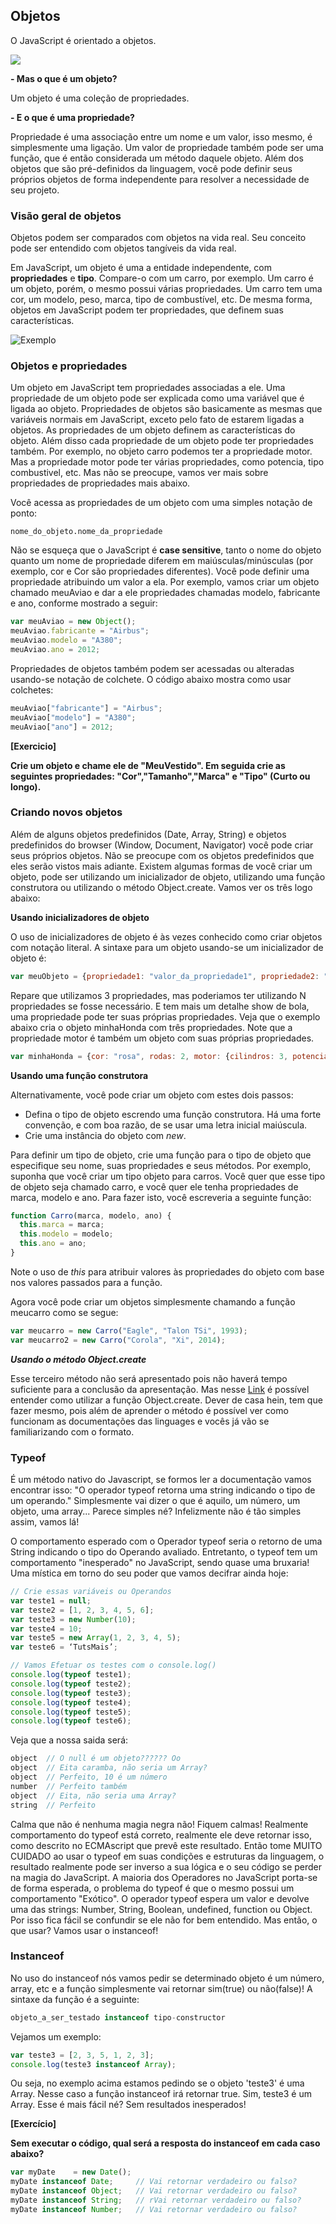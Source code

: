 ## Objetos

O JavaScript é orientado a objetos.

![](https://dhaneshspeaks.files.wordpress.com/2012/06/2376555-meme_are_you_kidding_me.png)

**\- Mas o que é um objeto?**

Um objeto é uma coleção de propriedades.

**\- E o que é uma propriedade?** 

Propriedade é uma associação entre um nome e um valor, isso mesmo, é simplesmente uma ligação. Um valor de propriedade também pode ser uma função, que é então considerada um método daquele objeto. 
Além dos objetos que são pré-definidos da linguagem, você pode definir seus próprios objetos de forma independente para resolver a necessidade de seu projeto.

### Visão geral de objetos

Objetos podem ser comparados com objetos na vida real. Seu conceito pode ser entendido com objetos tangíveis da vida real.

Em JavaScript, um objeto é uma a entidade independente, com **propriedades** e **tipo**. Compare-o com um carro, por exemplo. Um carro é um objeto, porém, o mesmo possui várias propriedades. Um carro tem uma cor, um modelo, peso, marca, tipo de combustível, etc. De mesma forma, objetos em JavaScript podem ter propriedades, que definem suas características.

![Exemplo](https://raw.githubusercontent.com/Webschool-io/js4girls/master/material-didatico/images/objects-img1.jpg)

### Objetos e propriedades

Um objeto em JavaScript tem propriedades associadas a ele. Uma propriedade de um objeto pode ser explicada como uma variável que é ligada ao objeto. Propriedades de objetos são basicamente as mesmas que variáveis normais em JavaScript, exceto pelo fato de estarem ligadas a objetos. As propriedades de um objeto definem as características do objeto.
Além disso cada propriedade de um objeto pode ter propriedades também. Por exemplo, no objeto carro podemos ter a propriedade motor. Mas a propriedade motor pode ter várias propriedades, como potencia, tipo combustivel, etc. Mas não se preocupe, vamos ver mais sobre propriedades de propriedades mais abaixo.

Você acessa as propriedades de um objeto com uma simples notação de ponto:

```
nome_do_objeto.nome_da_propriedade
```
Não se esqueça que o JavaScript é **case sensitive**, tanto o nome do objeto quanto um nome de propriedade diferem em maiúsculas/minúsculas (por exemplo, cor e Cor são propriedades diferentes). Você pode definir uma propriedade atribuindo um valor a ela. Por exemplo, vamos criar um objeto chamado meuAviao e dar a ele propriedades chamadas modelo, fabricante e ano, conforme mostrado a seguir:

```js
var meuAviao = new Object();
meuAviao.fabricante = "Airbus";
meuAviao.modelo = "A380";
meuAviao.ano = 2012;
```
Propriedades de objetos também podem ser acessadas ou alteradas usando-se notação de colchete. O código abaixo mostra como usar colchetes:

```js
meuAviao["fabricante"] = "Airbus";
meuAviao["modelo"] = "A380";
meuAviao["ano"] = 2012;
```
**[Exercicio]**

**Crie um objeto e chame ele de "MeuVestido". Em seguida crie as seguintes propriedades: "Cor","Tamanho","Marca" e "Tipo" (Curto ou longo).**

### Criando novos objetos

Além de alguns objetos predefinidos (Date, Array, String) e objetos predefinidos do browser (Window, Document, Navigator) você pode criar seus próprios objetos. Não se preocupe com os objetos predefinidos que eles serão vistos mais adiante. Existem algumas formas de você criar um objeto, pode ser utilizando um inicializador de objeto, utilizando uma função construtora ou utilizando o método Object.create. Vamos ver os três logo abaixo:

**Usando inicializadores de objeto**

O uso de inicializadores de objeto é às vezes conhecido como criar objetos com notação literal. A sintaxe para um objeto usando-se um inicializador de objeto é:

```js
var meuObjeto = {propriedade1: "valor_da_propriedade1", propriedade2: "valor_da_propriedade2", propriedade3: "valor_da_propriedade3"};
```
Repare que utilizamos 3 propriedades, mas poderiamos ter utilizando N propriedades se fosse necessário. E tem mais um detalhe show de bola, uma propriedade pode ter suas próprias propriedades. Veja que o exemplo abaixo cria o objeto minhaHonda com três propriedades. Note que a propriedade motor é também um objeto com suas próprias propriedades.

```js
var minhaHonda = {cor: "rosa", rodas: 2, motor: {cilindros: 3, potencia: 125, combustivel: "Gasolina"}};
```

**Usando uma função construtora**

Alternativamente, você pode criar um objeto com estes dois passos:

* Defina o tipo de objeto escrendo uma função construtora. Há uma forte convenção, e com boa razão, de se usar uma letra inicial maiúscula.
* Crie uma instância do objeto com *new*.

Para definir um tipo de objeto, crie uma função para o tipo de objeto que especifique seu nome, suas propriedades e seus métodos. Por exemplo, suponha que você criar um tipo objeto para carros. Você quer que esse tipo de objeto seja chamado carro, e você quer ele tenha propriedades de marca, modelo e ano. Para fazer isto, você escreveria a seguinte função:

```js
function Carro(marca, modelo, ano) {
  this.marca = marca;
  this.modelo = modelo;
  this.ano = ano;
}
```
Note o uso de *this* para atribuir valores às propriedades do objeto com base nos valores passados para a função.

Agora você pode criar um objetos simplesmente chamando a função meucarro como se segue:

```js
var meucarro = new Carro("Eagle", "Talon TSi", 1993);
var meucarro2 = new Carro("Corola", "Xi", 2014);
```

***Usando o método Object.create***

Esse terceiro método não será apresentado pois não haverá tempo suficiente para a conclusão da apresentação. Mas nesse [Link](https://msdn.microsoft.com/pt-br/library/ff925952(v=vs.94).aspx) é possível entender como utilizar a função Object.create. Dever de casa hein, tem que fazer mesmo, pois além de aprender o método é possível ver como funcionam as documentações das linguages e vocês já vão se familiarizando com o formato.

### Typeof

É um método nativo do Javascript, se formos ler a documentação vamos encontrar isso: "O operador typeof retorna uma string indicando o tipo de um operando." Simplesmente vai dizer o que é aquilo, um número, um objeto, uma array... Parece simples né? Infelizmente não é tão simples assim, vamos lá!

O comportamento esperado com o Operador typeof seria o retorno de uma String indicando o tipo do Operando avaliado. Entretanto, o typeof tem um comportamento "inesperado" no JavaScript, sendo quase uma bruxaria! Uma mística em torno do seu poder que vamos decifrar ainda hoje:

```js
// Crie essas variáveis ou Operandos
var teste1 = null;
var teste2 = [1, 2, 3, 4, 5, 6];
var teste3 = new Number(10);
var teste4 = 10;
var teste5 = new Array(1, 2, 3, 4, 5);
var teste6 = ‘TutsMais’;

// Vamos Efetuar os testes com o console.log()
console.log(typeof teste1);
console.log(typeof teste2);
console.log(typeof teste3);
console.log(typeof teste4);
console.log(typeof teste5);
console.log(typeof teste6);
```
Veja que a nossa saida será:

```js
object  // O null é um objeto?????? Oo
object  // Eita caramba, não seria um Array?
object  // Perfeito, 10 é um número
number  // Perfeito também
object  // Eita, não seria uma Array?
string  // Perfeito
```

Calma que não é nenhuma magia negra não! Fiquem calmas! Realmente comportamento do typeof está correto, realmente ele deve retornar isso, como descrito no ECMAscript que prevê este resultado. Então tome MUITO CUIDADO ao usar o typeof em suas condições e estruturas da linguagem, o resultado realmente pode ser inverso a sua lógica e o seu código se perder na magia do JavaScript.
A maioria dos Operadores no JavaScript porta-se de forma esperada, o problema do typeof é que o mesmo possui um comportamento "Exótico". O operador typeof espera um valor e devolve uma das strings: Number, String, Boolean, undefined, function ou Object. Por isso fica fácil se confundir se ele não for bem entendido. Mas então, o que usar? Vamos usar o  instanceof!

### Instanceof

No uso do instanceof nós vamos pedir se determinado objeto é um número, array, etc e a função simplesmente vai retornar sim(true) ou não(false)! A sintaxe da função é a seguinte:

```js
objeto_a_ser_testado instanceof tipo-constructor
```

Vejamos um exemplo:

```js
var teste3 = [2, 3, 5, 1, 2, 3];
console.log(teste3 instanceof Array);
```

Ou seja, no exemplo acima estamos pedindo se o objeto 'teste3' é uma Array. Nesse caso a função instanceof irá retornar true. Sim, teste3 é um Array. Esse é mais fácil né? Sem resultados inesperados!

**[Exercício]**

**Sem executar o código, qual será a resposta do instanceof em cada caso abaixo?**

```js
var myDate    = new Date();
myDate instanceof Date;     // Vai retornar verdadeiro ou falso?
myDate instanceof Object;   // Vai retornar verdadeiro ou falso?
myDate instanceof String;   // rVai retornar verdadeiro ou falso?
myDate instanceof Number;   // Vai retornar verdadeiro ou falso?

```
